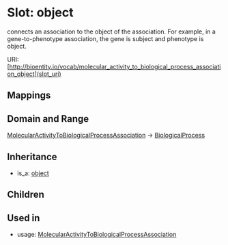 # Slot: object


connects an association to the object of the association. For example, in a gene-to-phenotype association, the gene is subject and phenotype is object.

URI: [http://bioentity.io/vocab/molecular_activity_to_biological_process_association_object](slot_uri)
## Mappings

## Domain and Range

[MolecularActivityToBiologicalProcessAssociation](MolecularActivityToBiologicalProcessAssociation.md) -> [BiologicalProcess](BiologicalProcess.md)
## Inheritance

 *  is_a: [object](object.md)
## Children

## Used in

 *  usage: [MolecularActivityToBiologicalProcessAssociation](MolecularActivityToBiologicalProcessAssociation.md)
